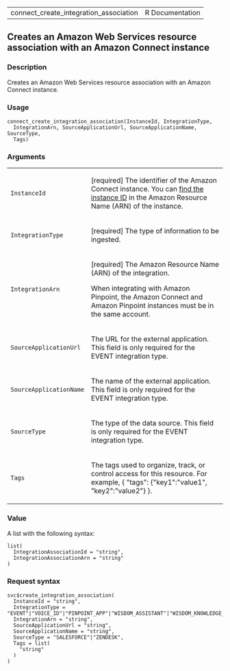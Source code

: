 <table style="width: 100%;">
<tbody>
<tr class="odd">
<td>connect_create_integration_association</td>
<td style="text-align: right;">R Documentation</td>
</tr>
</tbody>
</table>

## Creates an Amazon Web Services resource association with an Amazon Connect instance

### Description

Creates an Amazon Web Services resource association with an Amazon
Connect instance.

### Usage

    connect_create_integration_association(InstanceId, IntegrationType,
      IntegrationArn, SourceApplicationUrl, SourceApplicationName, SourceType,
      Tags)

### Arguments

<table>
<colgroup>
<col style="width: 35%" />
<col style="width: 65%" />
</colgroup>
<tbody>
<tr class="odd">
<td><code
id="connect_create_integration_association_:_InstanceId">InstanceId</code></td>
<td><p>[required] The identifier of the Amazon Connect instance. You can
<a
href="https://docs.aws.amazon.com/connect/latest/adminguide/find-instance-arn.html">find
the instance ID</a> in the Amazon Resource Name (ARN) of the
instance.</p></td>
</tr>
<tr class="even">
<td><code
id="connect_create_integration_association_:_IntegrationType">IntegrationType</code></td>
<td><p>[required] The type of information to be ingested.</p></td>
</tr>
<tr class="odd">
<td><code
id="connect_create_integration_association_:_IntegrationArn">IntegrationArn</code></td>
<td><p>[required] The Amazon Resource Name (ARN) of the integration.</p>
<p>When integrating with Amazon Pinpoint, the Amazon Connect and Amazon
Pinpoint instances must be in the same account.</p></td>
</tr>
<tr class="even">
<td><code
id="connect_create_integration_association_:_SourceApplicationUrl">SourceApplicationUrl</code></td>
<td><p>The URL for the external application. This field is only required
for the EVENT integration type.</p></td>
</tr>
<tr class="odd">
<td><code
id="connect_create_integration_association_:_SourceApplicationName">SourceApplicationName</code></td>
<td><p>The name of the external application. This field is only required
for the EVENT integration type.</p></td>
</tr>
<tr class="even">
<td><code
id="connect_create_integration_association_:_SourceType">SourceType</code></td>
<td><p>The type of the data source. This field is only required for the
EVENT integration type.</p></td>
</tr>
<tr class="odd">
<td><code
id="connect_create_integration_association_:_Tags">Tags</code></td>
<td><p>The tags used to organize, track, or control access for this
resource. For example, { "tags": {"key1":"value1", "key2":"value2"}
}.</p></td>
</tr>
</tbody>
</table>

### Value

A list with the following syntax:

    list(
      IntegrationAssociationId = "string",
      IntegrationAssociationArn = "string"
    )

### Request syntax

    svc$create_integration_association(
      InstanceId = "string",
      IntegrationType = "EVENT"|"VOICE_ID"|"PINPOINT_APP"|"WISDOM_ASSISTANT"|"WISDOM_KNOWLEDGE_BASE"|"CASES_DOMAIN",
      IntegrationArn = "string",
      SourceApplicationUrl = "string",
      SourceApplicationName = "string",
      SourceType = "SALESFORCE"|"ZENDESK",
      Tags = list(
        "string"
      )
    )
